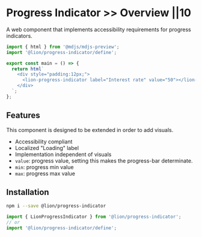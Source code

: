 # Progress Indicator >> Overview ||10

A web component that implements accessibility requirements for progress indicators.

```js script
import { html } from '@mdjs/mdjs-preview';
import '@lion/progress-indicator/define';
```

```js preview-story
export const main = () => {
  return html`
    <div style="padding:12px;">
      <lion-progress-indicator label="Interest rate" value="50"></lion-progress-indicator>
    </div>
  `;
};
```

## Features

This component is designed to be extended in order to add visuals.

- Accessibility compliant
- Localized "Loading" label
- Implementation independent of visuals
- `value`: progress value, setting this makes the progress-bar determinate.
- `min`: progress min value
- `max`: progress max value

## Installation

```bash
npm i --save @lion/progress-indicator
```

```js
import { LionProgressIndicator } from '@lion/progress-indicator';
// or
import '@lion/progress-indicator/define';
```
